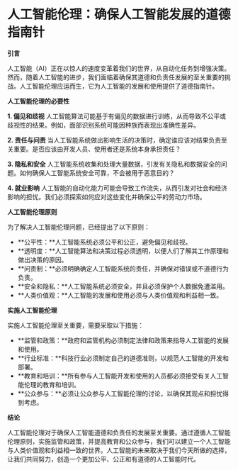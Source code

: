 # 人工智能伦理：确保人工智能发展的道德指南针

**引言**

人工智能（AI）正在以惊人的速度变革着我们的世界，从自动化任务到增强决策。然而，随着人工智能的进步，我们面临着确保其道德和负责任发展的至关重要的挑战。人工智能伦理应运而生，它为人工智能的发展和使用提供了道德指南针。

**人工智能伦理的必要性**

**1. 偏见和歧视**
人工智能算法可能基于有偏见的数据进行训练，从而导致不公平或歧视性的结果。例如，面部识别系统可能因种族而表现出准确性差异。

**2. 责任与问责**
当人工智能系统做出影响生活的决策时，确定谁应该对结果负责至关重要。是否应该由开发人员、使用者还是系统本身承担责任？

**3. 隐私和安全**
人工智能系统收集和处理大量数据，引发有关隐私和数据安全的问题。如何确保人工智能系统安全可靠，不会被用于恶意目的？

**4. 就业影响**
人工智能的自动化能力可能会导致工作流失，从而引发对社会和经济影响的担忧。我们必须探索如何应对这些变化并确保公平的劳动力市场。

**人工智能伦理原则**

为了解决人工智能伦理问题，已经提出了以下原则：

* **公平性：**人工智能系统必须公平和公正，避免偏见和歧视。
* **透明度：**人工智能算法和决策过程必须透明，以便人们了解其工作原理和做出决策的原因。
* **问责制：**必须明确确定人工智能系统的责任，并确保对错误或不道德行为负责。
* **安全和隐私：**人工智能系统必须安全，并且必须保护个人数据免遭滥用。
* **人类价值观：**人工智能的发展和使用必须与人类价值观和利益相一致。

**实施人工智能伦理**

实施人工智能伦理至关重要，需要采取以下措施：

* **监管和政策：**政府和监管机构必须制定法律和政策来指导人工智能的发展和使用。
* **行业标准：**科技行业必须制定自己的道德准则，以规范人工智能的开发和部署。
* **教育和培训：**所有参与人工智能开发和使用的人员都必须接受有关人工智能伦理的教育和培训。
* **公众参与：**必须让公众参与人工智能伦理的讨论，以确保其观点和担忧得到考虑。

**结论**

人工智能伦理对于确保人工智能道德和负责任的发展至关重要。通过遵循人工智能伦理原则，实施监管和政策，并提高教育和公众参与，我们可以建立一个人工智能与人类价值观和利益相一致的世界。人工智能的未来取决于我们今天所做的选择，让我们共同努力，创造一个更加公平、公正和有道德的人工智能时代。
